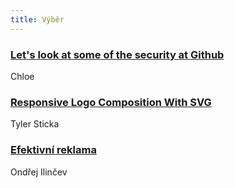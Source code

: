 ```yaml
---
title: Výběr
---
```


### [Let's look at some of the security at Github](https://chloe.re/2016/08/15/lets-look-at-some-of-the-security-at-github/)
Chloe

### [Responsive Logo Composition With SVG](https://cloudfour.com/thinks/responsive-logo-composition-with-svg/)
Tyler Sticka

### [Efektivní reklama](http://www.ilincev.com/reklama)
Ondřej Ilinčev
